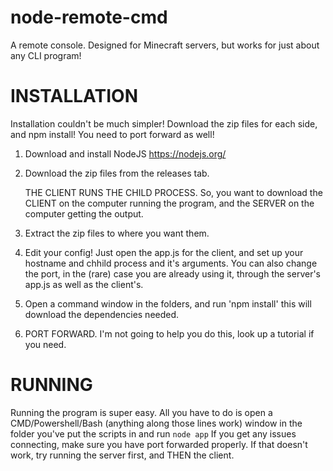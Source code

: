 # node-remote-cmd
A remote console. Designed for Minecraft servers, but works for just about any CLI program!

# INSTALLATION
Installation couldn't be much simpler! Download the zip files for each side, and npm install! You need to port forward as well!
    
1. Download and install NodeJS https://nodejs.org/
    
2. Download the zip files from the releases tab.
    
    THE CLIENT RUNS THE CHILD PROCESS. So, you want to download the CLIENT on the computer running the program, and the SERVER on the computer getting the output.
    
3. Extract the zip files to where you want them.
    
4. Edit your config! Just open the app.js for the client, and set up your hostname and chhild process and it's arguments. You can also change the port, in the (rare) case you are already using it, through the server's app.js as well as the client's.
    
5. Open a command window in the folders, and run 'npm install' this will download the dependencies needed.
    
6. PORT FORWARD. I'm not going to help you do this, look up a tutorial if you need.
# RUNNING
Running the program is super easy. All you have to do is open a CMD/Powershell/Bash (anything along those lines work) window in the folder you've put the scripts in and run `node app` If you get any issues connecting, make sure you have port forwarded properly. If that doesn't work, try running the server first, and THEN the client.
